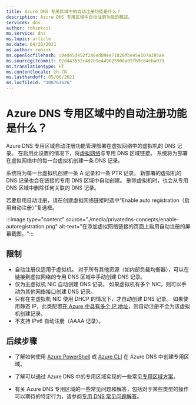 ```yaml
---
title: Azure DNS 专用区域中的自动注册功能是什么？
description: Azure DNS 专用区域中自动注册功能的概述。
services: dns
author: rohinkoul
ms.service: dns
ms.topic: article
ms.date: 04/26/2021
ms.author: rohink
ms.openlocfilehash: c9ed45d452f2a6ed89ee71826fbee5e107a395ae
ms.sourcegitcommit: 02d443532c4d2e9e449025908a05fb9c84eba039
ms.translationtype: HT
ms.contentlocale: zh-CN
ms.lasthandoff: 05/06/2021
ms.locfileid: "108761626"
---
```

# <a name="what-is-the-auto-registration-feature-in-azure-dns-private-zones"></a>Azure DNS 专用区域中的自动注册功能是什么？

Azure DNS 专用区域自动注册功能管理部署在虚拟网络中的虚拟机的 DNS 记录。 在启用此设置的情况下，将[虚拟网络](./private-dns-virtual-network-links.md)与专用 DNS 区域链接。 系统将为部署在虚拟网络中的每一台虚拟机创建一条 DNS 记录。 

系统将为每一台虚拟机创建一条 A 记录和一条 PTR 记录。 新部署的虚拟机的 DNS 记录也会在链接的专用 DNS 区域中自动创建。 删除虚拟机时，也会从专用 DNS 区域中删除任何关联的 DNS 记录。

若要启用自动注册，请在创建虚拟网络链接时选中“Enable auto registration（启用自动注册）”复选框。

:::image type="content" source="./media/privatedns-concepts/enable-autoregistration.png" alt-text="在添加虚拟网络链接的页面上启用自动注册的屏幕截图。":::

## <a name="restrictions"></a>限制

* 自动注册仅适用于虚拟机。 对于所有其他资源（如内部负载均衡器），可以在链接到虚拟网络的专用 DNS 区域中手动创建 DNS 记录。
* 仅为主虚拟机 NIC 自动创建 DNS 记录。 如果虚拟机有多个 NIC，则可以手动为其他网络接口创建 DNS 记录。
* 只有在主虚拟机 NIC 使用 DHCP 的情况下，才自动创建 DNS 记录。 如果使用静态 IP，此类配置[在 Azure 中具有多个 IP 地址](../virtual-network/virtual-network-multiple-ip-addresses-portal.md#os-config)，则自动注册不会为该虚拟机创建记录。
* 不支持 IPv6 自动注册（AAAA 记录）。

## <a name="next-steps"></a>后续步骤

* 了解如何使用 [Azure PowerShell](./private-dns-getstarted-powershell.md) 或 [Azure CLI](./private-dns-getstarted-cli.md) 在 Azure DNS 中创建专用区域。

* 了解可以通过 Azure DNS 中的专用区域实现的一些常见[专用区域方案](./private-dns-scenarios.md)。

* 有关 Azure DNS 专用区域的一些常见问题和解答，包括对于某些类型的操作可以期待的特定行为，请参阅[专用 DNS 常见问题解答](./dns-faq-private.yml)。